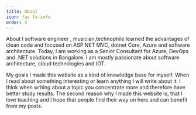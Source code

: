 ```yaml
---
title: About
icon: fas fa-info
order: 4
---
```

About
I software engineer , musician,technophile  learned the advantages of clean code and focused on ASP.NET MVC, dotnet Core, Azure and software architecture. Today, I am working as a Senior Consultant for Azure, DevOps and .NET solutions in Bangalore. I am mostly passionate about software architecture, cloud technologies and IOT.

My goals
I made this website as a kind of knowledge base for myself. When I read about something interesting or learn anything I will write about it. I think when writing about a topic you concentrate more and therefore have better study results. The second reason why I made this website is, that I love teaching and I hope that people find their way on here and can benefit from my posts.
